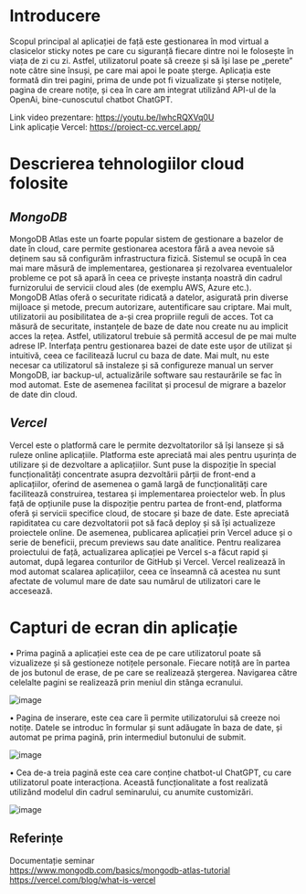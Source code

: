 # Introducere

  Scopul principal al aplicației de față este gestionarea în mod virtual a clasicelor sticky notes pe care cu siguranță fiecare dintre noi le folosește în viața de zi cu zi. Astfel, utilizatorul poate să creeze și să își lase pe „perete” note către sine însuși, pe care mai apoi le poate șterge. Aplicația este formată din trei pagini, prima de unde pot fi vizualizate și șterse notițele, pagina de creare notițe, și cea în care am integrat utilizând API-ul de la OpenAi, bine-cunoscutul chatbot ChatGPT.
  
Link video prezentare: https://youtu.be/IwhcRQXVq0U        
Link aplicație Vercel: https://proiect-cc.vercel.app/ 

# Descrierea tehnologiilor cloud folosite

## _MongoDB_

  MongoDB Atlas este un foarte popular sistem de gestionare a bazelor de date în cloud, care permite gestionarea acestora fără a avea nevoie să deținem sau să configurăm infrastructura fizică. Sistemul se ocupă în cea mai mare măsură de implementarea, gestionarea și rezolvarea eventualelor probleme ce pot să apară în ceea ce privește instanța noastră din cadrul furnizorului de servicii cloud ales (de exemplu AWS, Azure etc.).  
MongoDB Atlas oferă o securitate ridicată a datelor, asigurată prin diverse mijloace și metode, precum autorizare, autentificare sau criptare. Mai mult, utilizatorii au posibilitatea de a-și crea propriile reguli de acces. Tot ca măsură de securitate, instanțele de baze de date nou create nu au implicit acces la rețea. Astfel, utilizatorul trebuie să permită accesul de pe mai multe adrese IP.
Interfața pentru gestionarea bazei de date este ușor de utilizat și intuitivă, ceea ce facilitează lucrul cu baza de date. Mai mult, nu este necesar ca utilizatorul să instaleze și să configureze manual un server MongoDB, iar backup-ul, actualizările software sau restaurările se fac în mod automat. Este de asemenea facilitat și procesul de migrare a bazelor de date din cloud.

 
## _Vercel_

  Vercel este o platformă care le permite dezvoltatorilor să își lanseze și să ruleze online aplicațiile. Platforma este apreciată mai ales pentru ușurința de utilizare și de dezvoltare a aplicațiilor. Sunt puse la dispoziție în special funcționalități concentrate asupra dezvoltării părții de front-end a aplicațiilor, oferind de asemenea o gamă largă de funcționalități care facilitează construirea, testarea și implementarea proiectelor web. În plus față de opțiunile puse la dispoziție pentru partea de front-end, platforma oferă și servicii specifice cloud, de stocare și baze de date.
Este apreciată rapiditatea cu care dezvoltatorii pot să facă deploy și să își actualizeze proiectele online. De asemenea, publicarea aplicației prin Vercel aduce și o serie de beneficii, precum previews sau date analitice. Pentru realizarea proiectului de față, actualizarea aplicației pe Vercel s-a făcut rapid și automat, după legarea conturilor de GitHub și Vercel.
Vercel realizează în mod automat scalarea aplicațiilor, ceea ce înseamnă că acestea nu sunt afectate de volumul mare de date sau numărul de utilizatori care le accesează. 

# Capturi de ecran din aplicație

 • Prima pagină a aplicației este cea de pe care utilizatorul poate să vizualizeze și să gestioneze notițele personale. Fiecare notiță are în partea de jos butonul de erase, de pe care se realizează ștergerea. Navigarea către celelalte pagini se realizează prin meniul din stânga ecranului.

![image](https://github.com/mirunapohoata/proiect-cc/assets/91715501/6c4947fd-4855-4b6d-907c-200d62f6e9d6)

•	Pagina de inserare, este cea care îi permite utilizatorului să creeze noi notițe. Datele se introduc în formular și sunt adăugate în baza de date, și automat pe prima pagină, prin intermediul butonului de submit.

![image](https://github.com/mirunapohoata/proiect-cc/assets/91715501/7ec0ab10-513b-4c42-a449-a6332ec32610)

•	Cea de-a treia pagină este cea care conține chatbot-ul ChatGPT, cu care utilizatorul poate interacționa. Această funcționalitate a fost realizată utilizând modelul din cadrul seminarului, cu anumite customizări.

![image](https://github.com/mirunapohoata/proiect-cc/assets/91715501/ebd1093d-eb84-41dc-a6a9-0956074cfd03)

## Referințe
Documentație seminar    
https://www.mongodb.com/basics/mongodb-atlas-tutorial       
https://vercel.com/blog/what-is-vercel     



